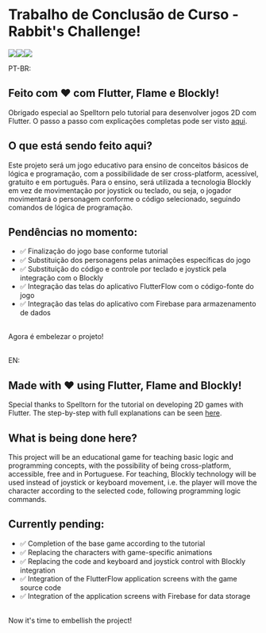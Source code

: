 # Trabalho de Conclusão de Curso - Rabbit's Challenge!

![](https://64.media.tumblr.com/a21e389a17de7f2229127693849c5505/f73dd45ccf54c60e-af/s75x75_c1/19ae47e9b6201e31f6859d65b89eddcb4f5b1c2b.gifv)![](https://64.media.tumblr.com/9cc1ca299b7a1c95a91a1f991bc2e8ec/f73dd45ccf54c60e-8c/s75x75_c1/02189f4a7605b5ad1d20633304bb3c78a43ce81c.gifv)![](https://64.media.tumblr.com/a21e389a17de7f2229127693849c5505/f73dd45ccf54c60e-af/s75x75_c1/19ae47e9b6201e31f6859d65b89eddcb4f5b1c2b.gifv)

PT-BR:
## Feito com ❤️ com Flutter, Flame e Blockly!

Obrigado especial ao Spelltorn pelo tutorial para desenvolver jogos 2D com Flutter. O passo a passo com explicações completas pode ser visto [aqui](https://youtube.com/playlist?list=PLRRATgFqhVCh8qD7xmaSbwG1vfaCddvCM&si=adnKajhjttysi_TZ).

## O que está sendo feito aqui?

Este projeto será um jogo educativo para ensino de conceitos básicos de lógica e programação, com a possibilidade de ser cross-platform, acessível, gratuito e em português. Para o ensino, será utilizada a tecnologia Blockly em vez de movimentação por joystick ou teclado, ou seja, o jogador movimentará o personagem conforme o código selecionado, seguindo comandos de lógica de programação.

## Pendências no momento:

<ul>
<li>✅ Finalização do jogo base conforme tutorial</li>
<li>✅ Substituição dos personagens pelas animações específicas do jogo</li>
<li>✅ Substituição do código e controle por teclado e joystick pela integração com o Blockly</li>
<li>✅ Integração das telas do aplicativo FlutterFlow com o código-fonte do jogo</li>
<li>✅ Integração das telas do aplicativo com Firebase para armazenamento de dados</li>
</ul>
<br>
Agora é embelezar o projeto!
<br>
<br>

EN:
## Made with ❤️ using Flutter, Flame and Blockly!

Special thanks to Spelltorn for the tutorial on developing 2D games with Flutter. The step-by-step with full explanations can be seen [here](https://youtube.com/playlist?list=PLRRATgFqhVCh8qD7xmaSbwG1vfaCddvCM&si=adnKajhjttysi_TZ).

## What is being done here?

This project will be an educational game for teaching basic logic and programming concepts, with the possibility of being cross-platform, accessible, free and in Portuguese. For teaching, Blockly technology will be used instead of joystick or keyboard movement, i.e. the player will move the character according to the selected code, following programming logic commands.

## Currently pending:

<ul>
<li>✅ Completion of the base game according to the tutorial</li>
<li>✅ Replacing the characters with game-specific animations</li>
<li>✅ Replacing the code and keyboard and joystick control with Blockly integration</li>
<li>✅ Integration of the FlutterFlow application screens with the game source code</li>
<li>✅ Integration of the application screens with Firebase for data storage</li>
</ul>
<br>
Now it's time to embellish the project!
<br>
